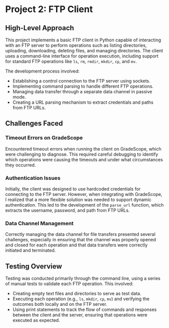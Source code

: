 # Project 2: FTP Client 

## High-Level Approach

This project implements a basic FTP client in Python capable of interacting with an FTP server to perform operations 
such as listing directories, uploading, downloading, deleting files, and managing directories. 
The client uses a command-line interface for operation execution, including support for standard FTP operations like 
`ls`, `rm`, `rmdir`, `mkdir`, `cp`, and `mv`.

The development process involved:

- Establishing a control connection to the FTP server using sockets.
- Implementing command parsing to handle different FTP operations.
- Managing data transfer through a separate data channel in passive mode.
- Creating a URL parsing mechanism to extract credentials and paths from FTP URLs.

## Challenges Faced

### Timeout Errors on GradeScope

Encountered timeout errors when running the client on GradeScope, which were challenging to diagnose. 
This required careful debugging to identify which operations were causing the timeouts 
and under what circumstances they occurred.

### Authentication Issues

Initially, the client was designed to use hardcoded credentials for connecting to the FTP server. 
However, when integrating with GradeScope, I realized that a more flexible solution was needed 
to support dynamic authentication. This led to the development of the `parse_url` function, which extracts the username, password, and path from FTP URLs.

### Data Channel Management

Correctly managing the data channel for file transfers presented several challenges, 
especially in ensuring that the channel was properly opened and closed for each operation 
and that data transfers were correctly initiated and terminated.

## Testing Overview

Testing was conducted primarily through the command line, using a series of manual tests to validate each FTP operation. 
This involved:

- Creating empty text files and directories to serve as test data.
- Executing each operation (e.g., `ls`, `mkdir`, `cp`, `mv`) and verifying the outcomes both locally and on the FTP server.
- Using print statements to track the flow of commands and responses between the client and the server, ensuring that operations were executed as expected.

